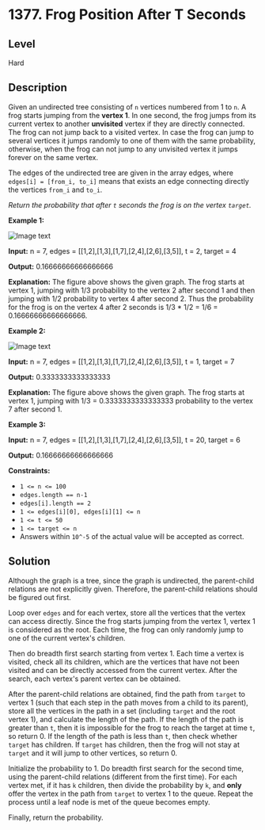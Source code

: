 # 1377. Frog Position After T Seconds
## Level
Hard

## Description
Given an undirected tree consisting of `n` vertices numbered from 1 to `n`. A frog starts jumping from the **vertex 1**. In one second, the frog jumps from its current vertex to another **unvisited** vertex if they are directly connected. The frog can not jump back to a visited vertex. In case the frog can jump to several vertices it jumps randomly to one of them with the same probability, otherwise, when the frog can not jump to any unvisited vertex it jumps forever on the same vertex. 

The edges of the undirected tree are given in the array edges, where `edges[i] = [from_i, to_i]` means that exists an edge connecting directly the vertices `from_i` and `to_i`.

*Return the probability that after `t` seconds the frog is on the vertex `target`.*

**Example 1:**

![Image text](https://assets.leetcode.com/uploads/2020/02/20/frog_2.png)

**Input:** n = 7, edges = [[1,2],[1,3],[1,7],[2,4],[2,6],[3,5]], t = 2, target = 4

**Output:** 0.16666666666666666 

**Explanation:** The figure above shows the given graph. The frog starts at vertex 1, jumping with 1/3 probability to the vertex 2 after second 1 and then jumping with 1/2 probability to vertex 4 after second 2. Thus the probability for the frog is on the vertex 4 after 2 seconds is 1/3 * 1/2 = 1/6 = 0.16666666666666666. 

**Example 2:**

![Image text](https://assets.leetcode.com/uploads/2020/02/20/frog_3.png)

**Input:** n = 7, edges = [[1,2],[1,3],[1,7],[2,4],[2,6],[3,5]], t = 1, target = 7

**Output:** 0.3333333333333333

**Explanation:** The figure above shows the given graph. The frog starts at vertex 1, jumping with 1/3 = 0.3333333333333333 probability to the vertex 7 after second 1. 

**Example 3:**

**Input:** n = 7, edges = [[1,2],[1,3],[1,7],[2,4],[2,6],[3,5]], t = 20, target = 6

**Output:** 0.16666666666666666

**Constraints:**

* `1 <= n <= 100`
* `edges.length == n-1`
* `edges[i].length == 2`
* `1 <= edges[i][0], edges[i][1] <= n`
* `1 <= t <= 50`
* `1 <= target <= n`
* Answers within `10^-5` of the actual value will be accepted as correct.

## Solution
Although the graph is a tree, since the graph is undirected, the parent-child relations are not explicitly given. Therefore, the parent-child relations should be figured out first.

Loop over `edges` and for each vertex, store all the vertices that the vertex can access directly. Since the frog starts jumping from the vertex 1, vertex 1 is considered as the root. Each time, the frog can only randomly jump to one of the current vertex's children.

Then do breadth first search starting from vertex 1. Each time a vertex is visited, check all its children, which are the vertices that have not been visited and can be directly accessed from the current vertex. After the search, each vertex's parent vertex can be obtained.

After the parent-child relations are obtained, find the path from `target` to vertex 1 (such that each step in the path moves from a child to its parent), store all the vertices in the path in a set (including `target` and the root vertex 1), and calculate the length of the path. If the length of the path is greater than `t`, then it is impossible for the frog to reach the target at time `t`, so return 0. If the length of the path is less than `t`, then check whether `target` has children. If `target` has children, then the frog will not stay at `target` and it will jump to other vertices, so return 0.

Initialize the probability to 1. Do breadth first search for the second time, using the parent-child relations (different from the first time). For each vertex met, if it has `k` children, then divide the probability by `k`, and **only** offer the vertex in the path from `target` to vertex 1 to the queue. Repeat the process until a leaf node is met of the queue becomes empty.

Finally, return the probability.
